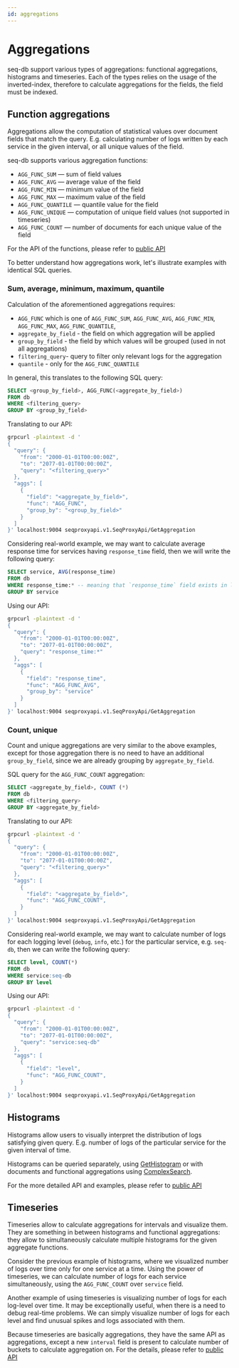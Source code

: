 ```yaml
---
id: aggregations
---
```


# Aggregations

seq-db support various types of aggregations: functional aggregations, histograms and timeseries. Each of the types
relies on the usage of the inverted-index, therefore to calculate aggregations for the fields, the field must be
indexed.

## Function aggregations

Aggregations allow the computation of statistical values over document fields that match the query. E.g. calculating
number of logs written by each service in the given interval, or all unique values of the field.

seq-db supports various aggregation functions:

- `AGG_FUNC_SUM` — sum of field values
- `AGG_FUNC_AVG` — average value of the field
- `AGG_FUNC_MIN` — minimum value of the field
- `AGG_FUNC_MAX` — maximum value of the field
- `AGG_FUNC_QUANTILE` — quantile value for the field
- `AGG_FUNC_UNIQUE` — computation of unique field values (not supported in timeseries)
- `AGG_FUNC_COUNT` — number of documents for each unique value of the field

For the API of the functions, please refer to [public API](10-public-api.md#aggregation-examples)

To better understand how aggregations work, let's illustrate examples with identical SQL queries.

### Sum, average, minimum, maximum, quantile

Calculation of the aforementioned aggregations requires:

- `AGG_FUNC` which is one of `AGG_FUNC_SUM`, `AGG_FUNC_AVG`, `AGG_FUNC_MIN`, `AGG_FUNC_MAX`, `AGG_FUNC_QUANTILE`,
- `aggregate_by_field` - the field on which aggregation will be applied
- `group_by_field` - the field by which values will be grouped (used in not all aggregations)
- `filtering_query`- query to filter only relevant logs for the aggregation
- `quantile` - only for the `AGG_FUNC_QUANTILE`

In general, this translates to the following SQL query:

```sql
SELECT <group_by_field>, AGG_FUNC(<aggregate_by_field>)
FROM db
WHERE <filtering_query>
GROUP BY <group_by_field>
```

Translating to our API:

```sh
grpcurl -plaintext -d '
{
  "query": {
    "from": "2000-01-01T00:00:00Z",
    "to": "2077-01-01T00:00:00Z",
    "query": "<filtering_query>"
  },
  "aggs": [
    {
      "field": "<aggregate_by_field>",
      "func": "AGG_FUNC",
      "group_by": "<group_by_field>"
    }
  ]
}' localhost:9004 seqproxyapi.v1.SeqProxyApi/GetAggregation
```

Considering real-world example, we may want to calculate average response time for services having `response_time`
field, then we will write the following query:

```sql
SELECT service, AVG(response_time)
FROM db
WHERE response_time:* -- meaning that `response_time` field exists in logs
GROUP BY service
```

Using our API:

```sh
grpcurl -plaintext -d '
{
  "query": {
    "from": "2000-01-01T00:00:00Z",
    "to": "2077-01-01T00:00:00Z",
    "query": "response_time:*"
  },
  "aggs": [
    {
      "field": "response_time",
      "func": "AGG_FUNC_AVG",
      "group_by": "service"
    }
  ]
}' localhost:9004 seqproxyapi.v1.SeqProxyApi/GetAggregation
```

### Count, unique

Count and unique aggregations are very similar to the above examples, except for those aggregation there is no need to
have an additional `group_by_field`, since we are already grouping by `aggregate_by_field`.

SQL query for the `AGG_FUNC_COUNT` aggregation:

```sql
SELECT <aggregate_by_field>, COUNT (*)
FROM db
WHERE <filtering_query>
GROUP BY <aggregate_by_field>
```

Translating to our API:

```sh
grpcurl -plaintext -d '
{
  "query": {
    "from": "2000-01-01T00:00:00Z",
    "to": "2077-01-01T00:00:00Z",
    "query": "<filtering_query>"
  },
  "aggs": [
    {
      "field": "<aggregate_by_field>",
      "func": "AGG_FUNC_COUNT",
    }
  ]
}' localhost:9004 seqproxyapi.v1.SeqProxyApi/GetAggregation
```

Considering real-world example, we may want to calculate number of logs for each logging level (`debug`, `info`, etc.)
for
the particular service, e.g. `seq-db`, then we can write the following query:

```sql
SELECT level, COUNT(*)
FROM db
WHERE service:seq-db
GROUP BY level
```

Using our API:

```sh
grpcurl -plaintext -d '
{
  "query": {
    "from": "2000-01-01T00:00:00Z",
    "to": "2077-01-01T00:00:00Z",
    "query": "service:seq-db"
  },
  "aggs": [
    {
      "field": "level",
      "func": "AGG_FUNC_COUNT",
    }
  ]
}' localhost:9004 seqproxyapi.v1.SeqProxyApi/GetAggregation
```

## Histograms

Histograms allow users to visually interpret the distribution of logs satisfying given query. E.g. number of logs of the
particular service for the given interval of time.

Histograms can be queried separately, using [GetHistogram](10-public-api.md#gethistogram) or with documents and
functional aggregations using [ComplexSearch](10-public-api.md#complexsearch).

For the more detailed API and examples, please refer to [public API](10-public-api.md#gethistogram)

## Timeseries

Timeseries allow to calculate aggregations for intervals and visualize them. They are something in between histograms
and functional aggregations: they allow to simultaneously calculate multiple histograms for the given aggregate
functions.

Consider the previous example of histograms, where we visualized number of logs over time only for one service at a
time. Using the power of timeseries, we can calculate number of logs for each service simultaneously, using the
`AGG_FUNC_COUNT` over `service` field.

Another example of using timeseries is visualizing number of logs for each log-level over time. It may be exceptionally
useful, when there is a need to debug real-time problems. We can simply visualize number of logs for each level and find
unusual spikes and logs associated with them.

Because timeseries are basically aggregations, they have the same API as aggregations, except a new `interval` field is
present to calculate number of buckets to calculate aggregation on. For the details, please refer
to [public API](10-public-api.md#aggregation-examples)
